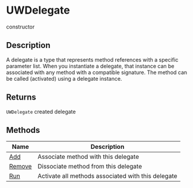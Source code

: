 # UWDelegate

<span class="badge badge-secondary">constructor</span>

## Description
A delegate is a type that represents method references with a specific parameter list. When you instantiate a delegate, that instance can be associated with any method with a compatible signature. The method can be called (activated) using a delegate instance.

## Returns
`UWDelegate` created delegate

## Methods
| Name | Description |
| ---- | ----------- |
| [Add](UWDelegate.Add.html) | Associate method with this delegate |
| [Remove](UWDelegate.Remove.html) | Dissociate method from this delegate |
| [Run](UWDelegate.Run.html) | Activate all methods associated with this delegate |